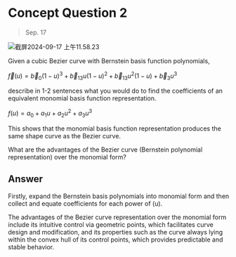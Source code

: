 # Concept Question 2

> Sep. 17

![截屏2024-09-17 上午11.58.23](https://cdn.jsdelivr.net/gh/davidliuk/images@master/blog/%E6%88%AA%E5%B1%8F2024-09-17%20%E4%B8%8A%E5%8D%8811.58.23.png)

Given a cubic Bezier curve with Bernstein basis function polynomials,

$\vec f(u)=\vec b_0(1-u)^3+\vec b_13u(1-u)^2+\vec b_13u^2(1-u)+\vec b_3u^3$

describe in 1-2 sentences what you would do to find the coefficients of an equivalent monomial basis function representation.

$f(u)=a_0+a_1u+a_2u^2+a_3u^3$

This shows that the monomial basis function representation produces the same shape curve as the Bezier curve.

What are the advantages of the Bezier curve (Bernstein polynomial representation) over the monomial form?

## Answer

Firstly, expand the Bernstein basis polynomials into monomial form and then collect and equate coefficients for each power of (u).

The advantages of the Bezier curve representation over the monomial form include its intuitive control via geometric points, which facilitates curve design and modification, and its properties such as the curve always lying within the convex hull of its control points, which provides predictable and stable behavior.
